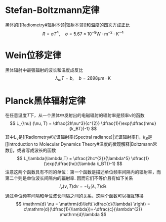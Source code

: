 # Stefan-Boltzmann定律
黑体的[[Radiometry#辐射本领|辐射本领]]和温度的四次方成正比
$$
R = \sigma T^4,\quad \sigma = 5.67\times10^{-8} \mathrm{W\cdot m^{-2}\cdot K^{-4}}
$$
# Wein位移定律
黑体辐射中最强辐射的波长和温度成反比
$$
\lambda_m T = b,\quad b = 2898 \mathrm{\mu m\cdot K}
$$
# Planck黑体辐射定律
在任意温度$T$下，从一个黑体中发射出的电磁辐射的辐射率是频率$\nu$的函数
$$
L_{\nu} (\nu, T) = \dfrac{2h\nu^3}{c^{2}} \dfrac{1}{\exp(\dfrac{h\nu}{k_BT})-1}
$$
其中$L_\nu$是[[Radiometry#光谱辐射率(Spectral radiance)|光谱辐射率]]，$k_B$是[[Introduction to Molecular Dynamics Theory#温度的微观解释|Boltzmann常数]]，或者写成波长的函数
$$
L_\lambda(\lambda,T) = \dfrac{2hc^{2}}{\lambda^5} \dfrac{1}{\exp(\dfrac{hc}{\lambda k_BT})-1}
$$
注意这两个函数具有不同的单位：第一个函数是描述单位频率间隔内的辐射率，而第二个则是单位波长间隔内的辐射率. 因而它们不等价且有如下关系
$$
I_\nu (\nu,T) \mathrm{d}\nu = -I_\lambda (\lambda,T) \mathrm{d}\lambda
$$
通过单位频率间隔和单位波长间隔之间的关系，这两个函数可以相互转换
$$
\mathrm{d} \nu = \mathrm{d}\left( \dfrac{c}{\lambda} \right)  = c\mathrm{d}(\dfrac{1}{\lambda})=-\dfrac{c}{\lambda^{2}} \mathrm{d}\lambda
$$
